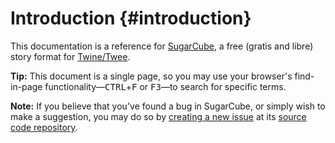 <!-- ***********************************************************************************************
	Introduction
************************************************************************************************ -->
# Introduction {#introduction}

This documentation is a reference for [SugarCube](http://www.motoslave.net/sugarcube/), a free (gratis and libre) story format for [Twine/Twee](http://twinery.org/).

<p role="note" class="tip"><b>Tip:</b>
This document is a single page, so you may use your browser's find-in-page functionality—<kbd>CTRL</kbd>+<kbd>F</kbd> or <kbd>F3</kbd>—to search for specific terms.
</p>

<p role="note"><b>Note:</b>
If you believe that you've found a bug in SugarCube, or simply wish to make a suggestion, you may do so by <a href="https://github.com/tmedwards/sugarcube-2/issues">creating a new issue</a> at its <a href="https://github.com/tmedwards/sugarcube-2">source code repository</a>.
</p>

